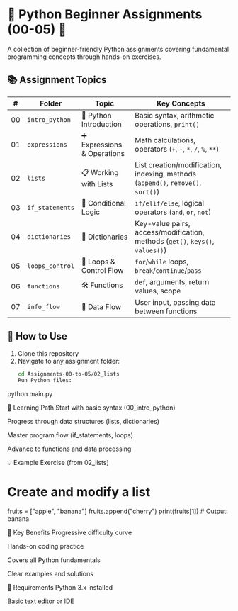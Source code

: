 # 📂 Python Beginner Assignments (00-05) 🐍

A collection of beginner-friendly Python assignments covering fundamental programming concepts through hands-on exercises.

## 📚 Assignment Topics

| # | Folder | Topic | Key Concepts |
|---|--------|-------|--------------|
| 00 | `intro_python` | 🐍 Python Introduction | Basic syntax, arithmetic operations, `print()` |
| 01 | `expressions` | ➕ Expressions & Operations | Math calculations, operators (`+`, `-`, `*`, `/`, `%`, `**`) |
| 02 | `lists` | 📋 Working with Lists | List creation/modification, indexing, methods (`append()`, `remove()`, `sort()`) |
| 03 | `if_statements` | 🔀 Conditional Logic | `if/elif/else`, logical operators (`and`, `or`, `not`) |
| 04 | `dictionaries` | 📖 Dictionaries | Key-value pairs, access/modification, methods (`get()`, `keys()`, `values()`) |
| 05 | `loops_control` | 🔁 Loops & Control Flow | `for`/`while` loops, `break`/`continue`/`pass` |
| 06 | `functions` | 🛠️ Functions | `def`, arguments, return values, scope |
| 07 | `info_flow` | 🔄 Data Flow | User input, passing data between functions |

## 🚀 How to Use
1. Clone this repository
2. Navigate to any assignment folder:
   ```bash
   cd Assignments-00-to-05/02_lists
   Run Python files:
python main.py

🧠 Learning Path
Start with basic syntax (00_intro_python)

Progress through data structures (lists, dictionaries)

Master program flow (if_statements, loops)

Advance to functions and data processing

💡 Example Exercise (from 02_lists)

# Create and modify a list
fruits = ["apple", "banana"]
fruits.append("cherry")
print(fruits[1])  # Output: banana

🌟 Key Benefits
Progressive difficulty curve

Hands-on coding practice

Covers all Python fundamentals

Clear examples and solutions

📝 Requirements
Python 3.x installed

Basic text editor or IDE

